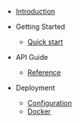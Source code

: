 <!-- docs/v2020.11/_sidebar.md -->

- [Introduction](/#introduction)

- Getting Started
  - [Quick start](/v2020.11/getting-started.md)

- API Guide
  - [Reference](/v2020.11/guide.md)

- Deployment
  - [Configuration](/v2020.11/configuration.md)
  - [Docker](/v2020.11/docker.md)
